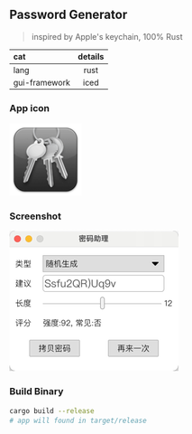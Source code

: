 ## Password Generator

> inspired by Apple's keychain, 100% Rust

| cat |  details |
| :--- | :---: |
| lang| rust|
| gui-framework | iced|

### App icon

![img](res/AppIcon.png)

### Screenshot

![img](doc/res/img.png)

### Build Binary

```bash
cargo build --release
# app will found in target/release
```
